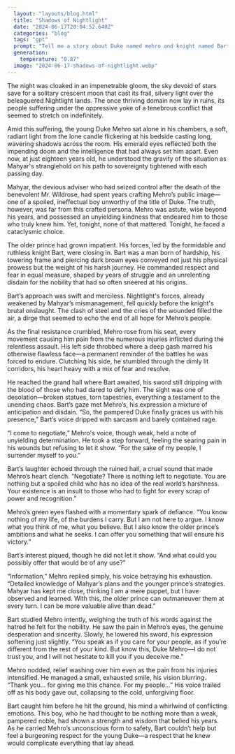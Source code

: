 ```yaml
---
  layout: "layouts/blog.html"
  title: "Shadows of Nightlight"
  date: "2024-06-17T20:04:52.640Z"
  categories: "blog"
  tags: "gpt"
  prompt: "Tell me a story about Duke named mehro and knight named Bart. Mehro is a Persian Boy who was taken in by the Wildrose family, Mr.wildrose the Duke of the Nightlight land thought mehro was a talented, smart, beautiful boy who could make a perfect Duke so he took the 9 years old boy in. However, 3 years after that, Mr.wildrose passes away and mehro becomes the new Duke, but since he was so young, the control falls into Mr.wildrose's advicer, Mahyar, who didn't like mehro at all and found him a liability. Since then, Mahyar starts controlling and ignoring mehro. Mehro's childhood becomes a nightmare. He tries so hard to take back his power from Mahyar and help his people but unfortunately the king dies and his two sons start fighting over the throne. Mahyar forces mehro to take the side of the younger prince. But soon, the older prince started overpowering. Finally one night, he sends his loyal knight, Bart, to mehro's lands, Nightlight, and tells him to kill the Duke, mehro. Bart gets there and was about to win and get the Duke when mehro comes to Bart himself without Mahyar knowing(bart hurts mehro badly.). He asks for negotiation and surrender himself because he thought that's what's bet for his people. Bart on the other hand mocks mehro at first and acts harsh. The thing is Bart hates loyalty, because he himself comes from a poor family and he had to pave his way to the top and usually loyalties mocked him for being from a poor family. He thought mehro was the same especially with mehro being famous for being a spoiled brat(Mahyar made him famous for this.) But mehro is smart, even tho he was injured, he manages to offer Bart something which could help him in his win for the older prince and so Bart doesn't kill him. (I want bartu to be extremely harsh, cruel, and toxic towards royalties especially mehro (Bart is kind of perverted too.) Other than that he is a kind, caring person. And I want mehro to be extremely smart and wise and also pretty, kind and soft.) Make it extremely long, detailed, heart breaking and dramatic and full of heart wrenching and sad dialogs. (Bart is 21 years old at the time, his height is 193 and he weights around 86 kg of pure muscle. He has long black hair, white skin and dark brown eyes. He is handsome. Mehro on the other hand is 18 years old at the moment, his height is 178, he weights almost 57 kg, he has green eyes, pale white skin, short messy olive oil colored hair and a scar on the left side of his face but even the scar couldn't make him less beautiful, he was simply pretty like a prince.) (Mahyar is 50 years old at the time, his height is 184, he has muscular body, he is smart, cruel and power thirsty.)(Describe the night of surrender, the negotiation and mehro's injuries from bartu's and his soldiers attaks in details and long. After Bart accepts mehro's offer, mehro smiles, but his body gives out and he collapses.)"
  generation: 
    temperature: "0.87"
  image: "2024-06-17-shadows-of-nightlight.webp"
---
```

The night was cloaked in an impenetrable gloom, the sky devoid of stars save for a solitary crescent moon that cast its frail, silvery light over the beleaguered Nightlight lands. The once thriving domain now lay in ruins, its people suffering under the oppressive yoke of a tenebrous conflict that seemed to stretch on indefinitely.

Amid this suffering, the young Duke Mehro sat alone in his chambers, a soft, radiant light from the lone candle flickering at his bedside casting long, wavering shadows across the room. His emerald eyes reflected both the impending doom and the intelligence that had always set him apart. Even now, at just eighteen years old, he understood the gravity of the situation as Mahyar's stranglehold on his path to sovereignty tightened with each passing day.

Mahyar, the devious adviser who had seized control after the death of the benevolent Mr. Wildrose, had spent years crafting Mehro’s public image—one of a spoiled, ineffectual boy unworthy of the title of Duke. The truth, however, was far from this crafted persona. Mehro was astute, wise beyond his years, and possessed an unyielding kindness that endeared him to those who truly knew him. Yet, tonight, none of that mattered. Tonight, he faced a cataclysmic choice.

The older prince had grown impatient. His forces, led by the formidable and ruthless knight Bart, were closing in. Bart was a man born of hardship, his towering frame and piercing dark brown eyes conveyed not just his physical prowess but the weight of his harsh journey. He commanded respect and fear in equal measure, shaped by years of struggle and an unrelenting disdain for the nobility that had so often sneered at his origins.

Bart’s approach was swift and merciless. Nightlight's forces, already weakened by Mahyar’s mismanagement, fell quickly before the knight's brutal onslaught. The clash of steel and the cries of the wounded filled the air, a dirge that seemed to echo the end of all hope for Mehro’s people.

As the final resistance crumbled, Mehro rose from his seat, every movement causing him pain from the numerous injuries inflicted during the relentless assault. His left side throbbed where a deep gash marred his otherwise flawless face—a permanent reminder of the battles he was forced to endure. Clutching his side, he stumbled through the dimly lit corridors, his heart heavy with a mix of fear and resolve.

He reached the grand hall where Bart awaited, his sword still dripping with the blood of those who had dared to defy him. The sight was one of desolation—broken statues, torn tapestries, everything a testament to the unending chaos. Bart’s gaze met Mehro’s, his expression a mixture of anticipation and disdain. “So, the pampered Duke finally graces us with his presence,” Bart’s voice dripped with sarcasm and barely contained rage.

“I come to negotiate,” Mehro's voice, though weak, held a note of unyielding determination. He took a step forward, feeling the searing pain in his wounds but refusing to let it show. “For the sake of my people, I surrender myself to you.”

Bart’s laughter echoed through the ruined hall, a cruel sound that made Mehro’s heart clench. “Negotiate? There is nothing left to negotiate. You are nothing but a spoiled child who has no idea of the real world’s harshness. Your existence is an insult to those who had to fight for every scrap of power and recognition.”

Mehro’s green eyes flashed with a momentary spark of defiance. “You know nothing of my life, of the burdens I carry. But I am not here to argue. I know what you think of me, what you believe. But I also know the older prince’s ambitions and what he seeks. I can offer you something that will ensure his victory.”

Bart’s interest piqued, though he did not let it show. “And what could you possibly offer that would be of any use?”

“Information,” Mehro replied simply, his voice betraying his exhaustion. “Detailed knowledge of Mahyar’s plans and the younger prince’s strategies. Mahyar has kept me close, thinking I am a mere puppet, but I have observed and learned. With this, the older prince can outmaneuver them at every turn. I can be more valuable alive than dead.”

Bart studied Mehro intently, weighing the truth of his words against the hatred he felt for the nobility. He saw the pain in Mehro’s eyes, the genuine desperation and sincerity. Slowly, he lowered his sword, his expression softening just slightly. “You speak as if you care for your people, as if you’re different from the rest of your kind. But know this, Duke Mehro—I do not trust you, and I will not hesitate to kill you if you deceive me.”

Mehro nodded, relief washing over him even as the pain from his injuries intensified. He managed a small, exhausted smile, his vision blurring. “Thank you... for giving me this chance. For my people...” His voice trailed off as his body gave out, collapsing to the cold, unforgiving floor.

Bart caught him before he hit the ground, his mind a whirlwind of conflicting emotions. This boy, who he had thought to be nothing more than a weak, pampered noble, had shown a strength and wisdom that belied his years. As he carried Mehro’s unconscious form to safety, Bart couldn’t help but feel a burgeoning respect for the young Duke—a respect that he knew would complicate everything that lay ahead.
